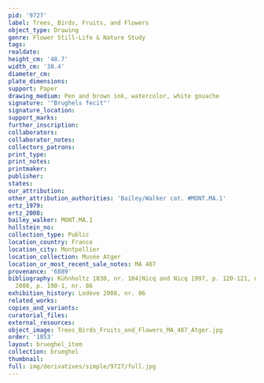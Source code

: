 ```yaml
---
pid: '9727'
label: Trees, Birds, Fruits, and Flowers
object_type: Drawing
genre: Flower Still-Life & Nature Study
tags: 
realdate: 
height_cm: '48.7'
width_cm: '38.4'
diameter_cm: 
plate_dimensions: 
support: Paper
drawing_medium: Pen and brown ink, watercolor, white gouache
signature: '"Brughels fecit"'
signature_location: 
support_marks: 
further_inscription: 
collaborators: 
collaborator_notes: 
collectors_patrons: 
print_type: 
print_notes: 
printmaker: 
publisher: 
states: 
our_attribution: 
other_attribution_authorities: 'Bailey/Walker cat. #MONT.MA.1'
ertz_1979: 
ertz_2008: 
bailey_walker: MONT.MA.1
hollstein_no: 
collection_type: Public
location_country: France
location_city: Montpellier
location_collection: Musée Atger
location_or_most_recent_sale_notes: MA 487
provenance: '6889'
bibliography: Kühnholtz 1830, nr. 104|Nicq and Nicq 1997, p. 120-121, nr. 79|Lodève
  2008, p. 190-1, nr. 86
exhibition_history: Lodève 2008, nr. 86
related_works: 
copies_and_variants: 
curatorial_files: 
external_resources: 
object_image: Trees_Birds_Fruits_and_Flowers_MA_487_Atger.jpg
order: '1053'
layout: brueghel_item
collection: brueghel
thumbnail: 
full: img/derivatives/simple/9727/full.jpg
---
```

